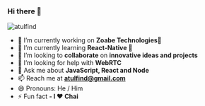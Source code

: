 ### Hi there 👋

<p align="left"> <img src="https://komarev.com/ghpvc/?username=atulfind" alt="atulfind" /> </p>

- 🔭 I’m currently working on **Zoabe Technologies🙈**
- 🌱 I’m currently learning **React-Native 📱**
- 👯 I’m looking to  **collaborate** on **innovative ideas and projects**
- 🤔 I’m looking for help with **WebRTC**
- 💬 Ask me about **JavaScript, React and Node**
- 📫 Reach me at **atulfind@gmail.com**
- 😄 Pronouns: He / Him
- ⚡ Fun fact **- I ❤️ Chai**
